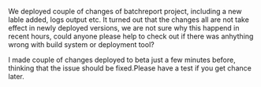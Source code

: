 We deployed couple of changes of batchreport project, including a new lable added, logs output etc. It turned out that the changes all are not take effect in newly deployed versions, we are not sure why this happend in recent hours, could anyone please help to check out if there was anhything wrong with build system or deployment tool?


I made couple of changes deployed to beta just a few minutes before, thinking that the issue should be fixed.Please have a test if you get chance later.
